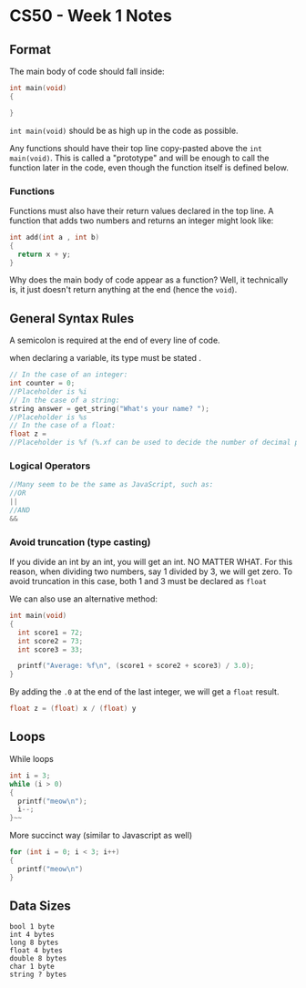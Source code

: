# CS50 - Week 1 Notes

## Format

The main body of code should fall inside:
```c
int main(void)
{

}
```
`int main(void)` should be as high up in the code as possible.

Any functions should have their top line copy-pasted above the `int main(void)`. This is called a "prototype" and  will be enough to call the function later in the code, even though the function itself is defined below.

### Functions

Functions must also have their return values declared in the top line. A function that adds two numbers and returns an integer might look like:
```c
int add(int a , int b)
{
  return x + y;
}
```

Why does the main body of code appear as a function? Well, it technically is, it just doesn't return anything at the end (hence the `void`).

## General Syntax Rules

A semicolon is required at the end of every line of code.

when declaring a variable, its type must be stated .
```c
// In the case of an integer:
int counter = 0;
//Placeholder is %i
// In the case of a string:
string answer = get_string("What's your name? ");
//Placeholder is %s
// In the case of a float:
float z =
//Placeholder is %f (%.xf can be used to decide the number of decimal places)
```

### Logical Operators

```c
//Many seem to be the same as JavaScript, such as:
//OR
||
//AND
&&
```

### Avoid truncation (type casting)
If you divide an int by an int, you will get an int. NO MATTER WHAT.
For this reason, when dividing two numbers, say 1 divided by 3, we will get zero. 
To avoid truncation in this case, both 1 and 3 must be declared as `float`

We can also use an alternative method:
```c
int main(void)
{
  int score1 = 72;
  int score2 = 73;
  int score3 = 33;

  printf("Average: %f\n", (score1 + score2 + score3) / 3.0);
}
```
By adding the `.0` at the end of the last integer, we will get a `float` result.

```c
float z = (float) x / (float) y
```

## Loops

While loops
```c
int i = 3;
while (i > 0)
{
  printf("meow\n");
  i--;
}~~
```
More succinct way (similar to Javascript as well)
```c
for (int i = 0; i < 3; i++)
{
  printf("meow\n")
}
```
## Data Sizes

```
bool 1 byte
int 4 bytes
long 8 bytes
float 4 bytes
double 8 bytes
char 1 byte
string ? bytes
